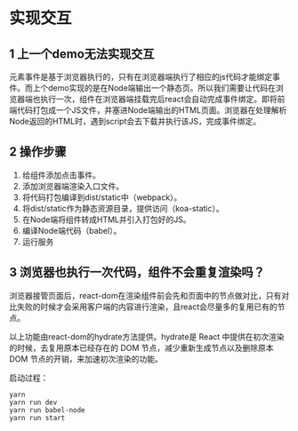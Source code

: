 # 实现交互

## 1 上一个demo无法实现交互

元素事件是基于浏览器执行的，只有在浏览器端执行了相应的js代码才能绑定事件。而上个demo实现的是在Node端输出一个静态页。所以我们需要让代码在浏览器端也执行一次，组件在浏览器端挂载完后react会自动完成事件绑定。即将前端代码打包成一个JS文件，并塞进Node端输出的HTML页面。浏览器在处理解析Node返回的HTML时，遇到script会去下载并执行该JS，完成事件绑定。

## 2 操作步骤

1. 给组件添加点击事件。
2. 添加浏览器端渲染入口文件。
3. 将代码打包编译到dist/static中（webpack）。
4. 将dist/static作为静态资源目录，提供访问（koa-static）。
5. 在Node端将组件转成HTML并引入打包好的JS。
6. 编译Node端代码（babel）。
7. 运行服务

## 3 浏览器也执行一次代码，组件不会重复渲染吗？

浏览器接管页面后，react-dom在渲染组件前会先和页面中的节点做对比，只有对比失败的时候才会采用客户端的内容进行渲染，且react会尽量多的复用已有的节点。

以上功能由react-dom的hydrate方法提供。hydrate是 React 中提供在初次渲染的时候，去复用原本已经存在的 DOM 节点，减少重新生成节点以及删除原本 DOM 节点的开销，来加速初次渲染的功能。


启动过程：
```
yarn
yarn run dev 
yarn run babel-node
yarn run start
```
